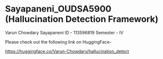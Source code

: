 # Sayapaneni_OUDSA5900 (Hallucination Detection Framework)
Varun Chowdary Sayapaneni
ID - 113596819
Semester - IV

Please check out the following link on HuggingFace-

https://huggingface.co/Varun-Chowdary/hallucination_detect

